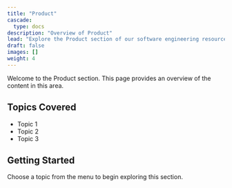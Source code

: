 ```yaml
---
title: "Product"
cascade:
  type: docs
description: "Overview of Product"
lead: "Explore the Product section of our software engineering resources."
draft: false
images: []
weight: 4
---
```


Welcome to the Product section. This page provides an overview of the content in this area.

## Topics Covered

- Topic 1
- Topic 2
- Topic 3

## Getting Started

Choose a topic from the menu to begin exploring this section.
